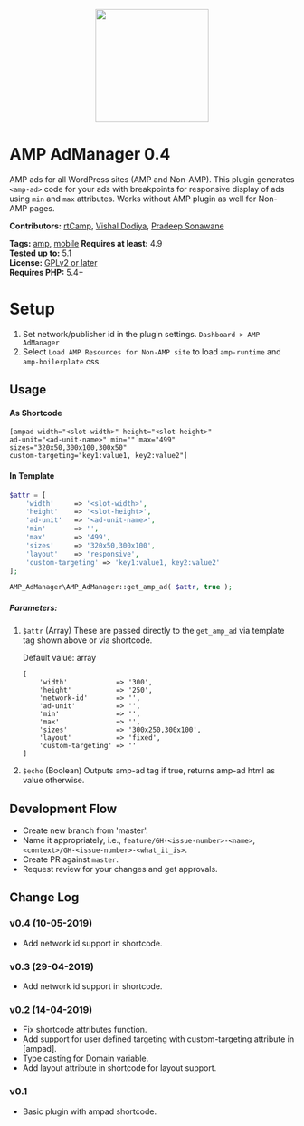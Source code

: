 <p align="center">
<a href="https://rtcamp.com/?ref=amp-admanager-repo" target="_blank"><img width="200"src="https://rtcamp.com/wp-content/uploads/2018/04/rtcamp-logo-1.svg"></a>
</p>

# AMP AdManager 0.4
AMP ads for all WordPress sites (AMP and Non-AMP). 
This plugin generates `<amp-ad>` code for your ads with breakpoints for responsive display of ads using `min` and `max` attributes.
Works without AMP plugin as well for Non-AMP pages. 

**Contributors:** [rtCamp](https://github.com/rtCamp/), [Vishal Dodiya](https://github.com/vishaldodiya), [Pradeep Sonawane](https://github.com/pradeep910)

**Tags:** [amp](https://wordpress.org/plugins/tags/amp), [mobile](https://wordpress.org/plugins/tags/mobile)
**Requires at least:** 4.9  
**Tested up to:** 5.1  
**License:** [GPLv2 or later](http://www.gnu.org/licenses/gpl-2.0.html)  
**Requires PHP:** 5.4+

# Setup
1. Set network/publisher id in the plugin settings. `Dashboard > AMP AdManager`
2. Select `Load AMP Resources for Non-AMP site` to load `amp-runtime` and `amp-boilerplate` css.

## Usage

#### As Shortcode

```
[ampad width="<slot-width>" height="<slot-height>" 
ad-unit="<ad-unit-name>" min="" max="499" 
sizes="320x50,300x100,300x50" 
custom-targeting="key1:value1, key2:value2"]
```

#### In Template

```php
$attr = [
	'width'     => '<slot-width>',
	'height'    => '<slot-height>',
	'ad-unit'   => '<ad-unit-name>',
	'min'       => '',
	'max'       => '499',
	'sizes'     => '320x50,300x100',
	'layout'    => 'responsive',
	'custom-targeting' => 'key1:value1, key2:value2'
];

AMP_AdManager\AMP_AdManager::get_amp_ad( $attr, true );
```

##### Parameters:

1. `$attr` 
(Array) These are passed directly to the `get_amp_ad` via template tag shown above or via shortcode.

	Default value: array
	```
	[
		'width'            => '300',
		'height'           => '250',
		'network-id'       => '',
		'ad-unit'          => '',
		'min'              => '',
		'max'              => '',
		'sizes'            => '300x250,300x100',
		'layout'           => 'fixed',
		'custom-targeting' => ''
	]
	```

2. `$echo` 
(Boolean) Outputs amp-ad tag if true, returns amp-ad html as value otherwise.

## Development Flow

* Create new branch from 'master'.
* Name it appropriately, i.e., `feature/GH-<issue-number>-<name>`,`<context>/GH-<issue-number>-<what_it_is>`.
* Create PR against `master`.
* Request review for your changes and get approvals.

## Change Log

### v0.4 (10-05-2019)
* Add network id support in shortcode.

### v0.3 (29-04-2019)
* Add network id support in shortcode.

### v0.2 (14-04-2019)
* Fix shortcode attributes function.
* Add support for user defined targeting with custom-targeting attribute in [ampad]. 
* Type casting for Domain variable.
* Add layout attribute in shortcode for <amp-ad> layout support.

### v0.1
* Basic plugin with ampad shortcode.
